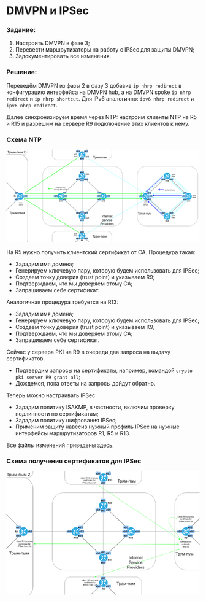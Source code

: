 # DMVPN и IPSec

###  Задание:

1. Настроить DMVPN в фазе 3;
2. Перевести маршрутизаторы на работу с IPSec для защиты DMVPN;
3. Задокументировать все изменения.



###  Решение:

  Переведём DMVPN из фазы 2 в фазу 3 добавив ```ip nhrp redirect``` в конфигурацию интерфейса на DMVPN hub, а на DMVPN spoke ```ip nhrp redirect``` и ```ip nhrp shortcut```. Для IPv6 аналогично: ```ipv6 nhrp redirect``` и ```ipv6 nhrp redirect```. 

  Далее синхронизируем время через NTP: настроим клиенты NTP на R5 и R15 и разрешим на сервере R9 подключение этих клиентов к нему.


###  Схема NTP

![](ntp3.png)

  На R5 нужно получить клиентский сертификат от CA. Процедура такая:
   - Зададим имя домена;
   - Генерируем ключевую пару, которую будем использовать для IPSec;
   - Создаем точку доверия (trust point) и указываем R9;
   - Подтверждаем, что мы доверяем этому CA;
   - Запрашиваем себе сертификат.


  Аналогичная процедура требуется на R13: 
   - Зададим имя домена;
   - Генерируем ключевую пару, которую будем использовать для IPSec;
   - Создаем точку доверия (trust point) и указываем К9;
   - Подтверждаем, что мы доверяем этому CA;
   - Запрашиваем себе сертификат.
  

  Сейчас у сервера PKI на R9 в очереди два запроса на выдачу сертификатов.
   - Подтвердим запросы на сертификаты, например, командой ```crypto pki server R9 grant all```;
   - Дождемся, пока ответы на запросы дойдут обратно.

  
  Теперь можно настраивать IPSec:
   - Зададим политику ISAKMP, в частности, включим проверку подлинности по сертификатам;
   - Зададим политику шифрования IPSec;
   - Применим защиту навесив нужный профиль IPSec на нужные интерфейсы маршрутизаторов R1, R5 и R13.

  Все файлы изменений приведены [здесь](configs/).

###  Схема получения сертификатов для IPSec

![](CA2.png)
